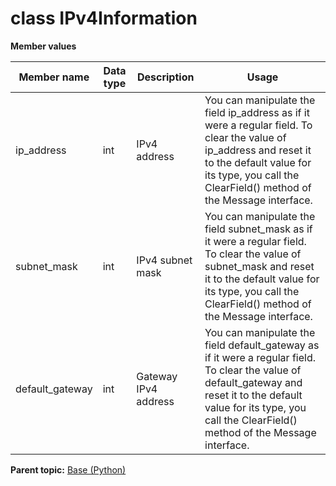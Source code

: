 # class IPv4Information

 **Member values** 

|Member name|Data type|Description|Usage|
|-----------|---------|-----------|-----|
|ip\_address|int|IPv4 address|You can manipulate the field ip\_address as if it were a regular field. To clear the value of ip\_address and reset it to the default value for its type, you call the ClearField\(\) method of the Message interface.|
|subnet\_mask|int|IPv4 subnet mask|You can manipulate the field subnet\_mask as if it were a regular field. To clear the value of subnet\_mask and reset it to the default value for its type, you call the ClearField\(\) method of the Message interface.|
|default\_gateway|int|Gateway IPv4 address|You can manipulate the field default\_gateway as if it were a regular field. To clear the value of default\_gateway and reset it to the default value for its type, you call the ClearField\(\) method of the Message interface.|

**Parent topic:** [Base \(Python\)](../../summary_pages/Base.md)

